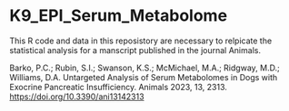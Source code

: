 # K9_EPI_Serum_Metabolome

This R code and data in this reposistory are necessary to relpicate the statistical analysis for a manscript published in the journal Animals.

Barko, P.C.; Rubin, S.I.; Swanson, K.S.; McMichael, M.A.; Ridgway, M.D.; Williams, D.A. Untargeted Analysis of Serum Metabolomes in Dogs with Exocrine Pancreatic Insufficiency. Animals 2023, 13, 2313. https://doi.org/10.3390/ani13142313
